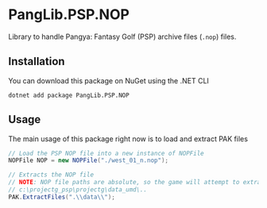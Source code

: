 # PangLib.PSP.NOP

Library to handle Pangya: Fantasy Golf (PSP) archive files (`.nop`) files.

## Installation

You can download this package on NuGet using the .NET CLI

```
dotnet add package PangLib.PSP.NOP
```

## Usage

The main usage of this package right now is to load and extract PAK files

```cs
// Load the PSP NOP file into a new instance of NOPFile
NOPFile NOP = new NOPFile("./west_01_n.nop");

// Extracts the NOP file
// NOTE: NOP file paths are absolute, so the game will attempt to extract to
// c:\projectg_psp\projectg\data_umd\..
PAK.ExtractFiles(".\\data\\");
```